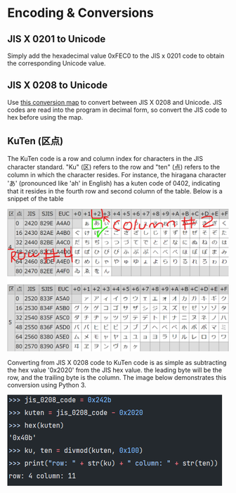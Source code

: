 # Encoding & Conversions

## JIS X 0201 to Unicode

Simply add the hexadecimal value 0xFEC0 to the JIS x 0201 code to obtain the corresponding Unicode value.

## JIS X 0208 to Unicode

Use [this conversion map](https://github.com/washboat/Japanese-Syllabary-Recognition/blob/master/Util/JIS_X_0208.py) to convert between JIS X 0208 and Unicode. JIS codes are read into the program in decimal form, so convert the JIS code to hex before using the map.

## KuTen \(区点\)

The KuTen code is a row and column index for characters in the JIS character standard. "Ku" \(区\) refers to the row and "ten" \(点\) refers to the column in which the character resides. For instance, the hiragana character 'あ' \(pronounced like 'ah' in English\) has a kuten code of 0402, indicating that it resides in the fourth row and second column of the table. Below is a snippet of the table

![Rows four and five of the JIS X 0208 table](../../.gitbook/assets/screenshot-2021-05-03-181208.png)

Converting from JIS X 0208 code to KuTen code is as simple as subtracting the hex value '0x2020' from the JIS hex value. the leading byte will be the row, and the trailing byte is the column. The image below demonstrates this conversion using Python 3.

![Programatically converting JIS X 0208 to KuTen](../../.gitbook/assets/image%20%281%29.png)

